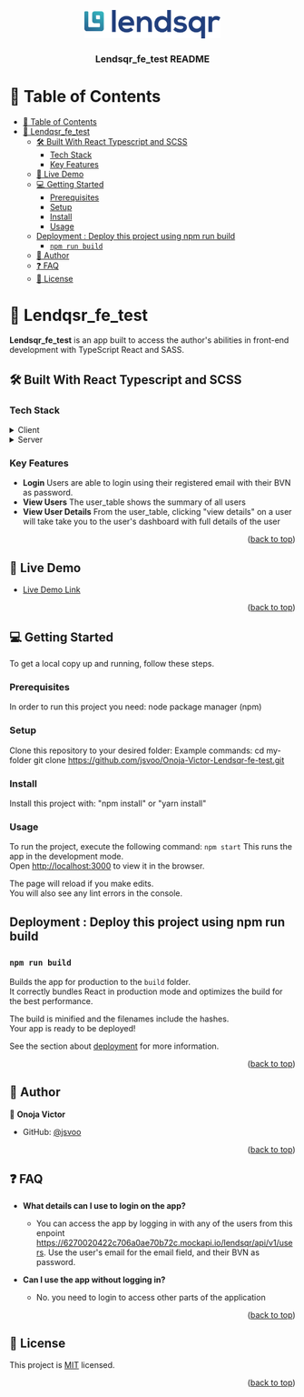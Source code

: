 <a name="readme-top"></a>

 
<div align="center"> 
  <img src="logo.svg" alt="logo" width="240"  height="auto" />
  <br/>

  <h3><b>Lendsqr_fe_test README </b></h3>

</div>
 

# 📗 Table of Contents

- [📗 Table of Contents](#-table-of-contents)
- [📖 Lendqsr\_fe\_test ](#-lendqsr_fe_test-)
  - [🛠 Built With React Typescript and SCSS](#-built-with-react-typescript-and-scss)
    - [Tech Stack ](#tech-stack-)
    - [Key Features ](#key-features-)
  - [🚀 Live Demo ](#-live-demo-)
  - [💻 Getting Started ](#-getting-started-)
    - [Prerequisites](#prerequisites)
    - [Setup](#setup)
    - [Install](#install)
    - [Usage](#usage)
  - [Deployment : Deploy this project using npm  run build](#deployment--deploy-this-project-using-npm--run-build)
    - [`npm run build`](#npm-run-build)
  - [👥 Author ](#-author-)
  - [❓ FAQ ](#-faq-)
  - [📝 License ](#-license-)
 

# 📖 Lendqsr_fe_test <a name="about-project"></a> 

**Lendsqr_fe_test** is an app built to access the author's abilities in front-end development with TypeScript React and SASS.

## 🛠 Built With <a name="built-with">React Typescript and SCSS</a>

### Tech Stack <a name="tech-stack"></a>
 

<details>
  <summary>Client</summary>
  <ul>
    <li><a href="https://www.typescriptlang.org/">Typescript React</a></li>
    <li><a href="https://sass-lang.com/">SCSS</a></li>
  </ul>
</details>

<details>
  <summary>Server</summary>
  <ul>
    <li><a href="https://www.google.com/url?q=https://6270020422c706a0ae70b72c.mockapi.io/lendsqr/api/v1/users&sa=D&source=editors&ust=1674066247745072&usg=AOvVaw1oWbP6U5D2-NEE4ATlj0b0">Supplied Endpoints</a></li>
  </ul>
</details>

 

### Key Features <a name="key-features"></a>


- **Login** Users are able to login using their registered email with their BVN as password.
- **View Users** The user_table shows the summary of all users
- **View User Details** From the user_table, clicking "view details" on a user will take take you to the user's dashboard with full details of the user

<p align="right">(<a href="#readme-top">back to top</a>)</p>



## 🚀 Live Demo <a name="live-demo"></a>
 

- [Live Demo Link](https://onoja-victor-lendsqr-fe-test.netlify.app/)

<p align="right">(<a href="#readme-top">back to top</a>)</p>

 
## 💻 Getting Started <a name="getting-started"></a>
 

To get a local copy up and running, follow these steps.

### Prerequisites

In order to run this project you need: node package manager (npm)

 

### Setup

Clone this repository to your desired folder:
Example commands: 
cd my-folder
git clone https://github.com/jsvoo/Onoja-Victor-Lendsqr-fe-test.git


### Install

Install this project with: "npm install" or "yarn install"

 

### Usage

To run the project, execute the following command: `npm start`
This runs the app in the development mode.\
Open [http://localhost:3000](http://localhost:3000) to view it in the browser.

The page will reload if you make edits.\
You will also see any lint errors in the console.


## Deployment : Deploy this project using npm  run build

### `npm run build`

Builds the app for production to the `build` folder.\
It correctly bundles React in production mode and optimizes the build for the best performance.

The build is minified and the filenames include the hashes.\
Your app is ready to be deployed!

See the section about [deployment](https://facebook.github.io/create-react-app/docs/deployment) for more information.




<p align="right">(<a href="#readme-top">back to top</a>)</p>


## 👥 Author <a name="authors"></a>
  

👤 **Onoja Victor**

- GitHub: [@jsvoo](https://github.com/jsvoo) 


<p align="right">(<a href="#readme-top">back to top</a>)</p>

   

 
## ❓ FAQ <a name="faq"></a>

 
- **What details can I use to login on the app?**

  - You can access the app by logging in with any of the users from this enpoint https://6270020422c706a0ae70b72c.mockapi.io/lendsqr/api/v1/users. Use the user's email for the email field, and their BVN as password.

- **Can I use the app without logging in?**

  - No. you need to login to access other parts of the application

<p align="right">(<a href="#readme-top">back to top</a>)</p>

 
## 📝 License <a name="license"></a>

This project is [MIT](./LICENSE) licensed.

 
<p align="right">(<a href="#readme-top">back to top</a>)</p>
